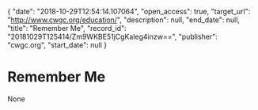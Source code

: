 {
  "date": "2018-10-29T12:54:14.107064", 
  "open_access": true, 
  "target_url": "http://www.cwgc.org/education/", 
  "description": null, 
  "end_date": null, 
  "title": "Remember Me", 
  "record_id": "20181029T125414/Zm9WKBE51jCgKaleg4inzw==", 
  "publisher": "cwgc.org", 
  "start_date": null
}

# Remember Me

None